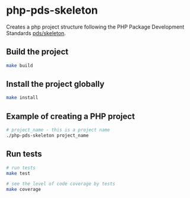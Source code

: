 # php-pds-skeleton

Creates a php project structure following the PHP Package Development Standards [pds/skeleton](https://github.com/php-pds/skeleton).

## Build the project

```bash
make build
```

## Install the project globally

```bash
make install
```

## Example of creating a PHP project

```bash
# project_name - this is a project name
./php-pds-skeleton project_name
```

## Run tests

```bash
# run tests
make test

# see the level of code coverage by tests
make coverage
```
